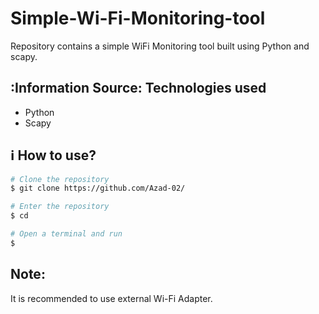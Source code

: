 # Simple-Wi-Fi-Monitoring-tool

Repository contains a simple WiFi Monitoring tool built using Python and scapy. 

## :Information Source: Technologies used
* Python
* Scapy

## :information_source: How to use?
```bash
# Clone the repository
$ git clone https://github.com/Azad-02/

# Enter the repository
$ cd 

# Open a terminal and run
$
```

## Note: 
It is recommended to use external Wi-Fi Adapter.
